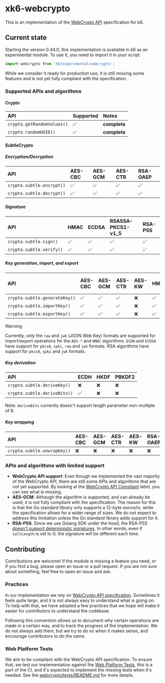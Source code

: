 # xk6-webcrypto

This is an implementation of the [WebCrypto API](https://developer.mozilla.org/en-US/docs/Web/API/Web_Crypto_API) specification for k6.

## Current state

Starting the version 0.44.0, this implementation is available in k6 as an experimental module. To use it, you need to import it in your script.

```javascript
import webcrypto from 'k6/experimental/webcrypto';
```

While we consider it ready for production use, it is still missing some features and is not yet fully compliant with the specification.

### Supported APIs and algorithms

#### Crypto

| API                        | Supported | Notes        |
| :------------------------- | :-------- | :----------- |
| `crypto.getRandomValues()` | ✅        | **complete** |
| `crypto.randomUUID()`      | ✅        | **complete** |

#### SubtleCrypto


##### Encryption/Decryption

| API                       | AES-CBC | AES-GCM | AES-CTR | RSA-OAEP |
| :------------------------ | :------ | :------ | :------ | :------- |
| `crypto.subtle.encrypt()` | ✅      | ✅      | ✅      | ✅       |
| `crypto.subtle.decrypt()` | ✅      | ✅      | ✅      | ✅       |

##### Signature

| API                      | HMAC | ECDSA | RSASSA-PKCS1-v1_5 | RSA-PSS |
| :----------------------- | :--- | :---- | :---------------- | :------ |
| `crypto.subtle.sign()`   | ✅   | ✅    | ✅                | ✅      |
| `crypto.subtle.verify()` | ✅   | ✅    | ✅                | ✅      |

##### Key generation, import, and export

| API                           | AES-CBC | AES-GCM | AES-CTR | AES-KW | HMAC | ECDSA | ECDH | RSASSA-PKCS1-v1_5 | RSA-PSS | RSA-OAEP |
| :---------------------------- | :------ | :------ | :------ | :----- | :--- | :---- | :--- | :---------------- | :------ | :------- |
| `crypto.subtle.generateKey()` | ✅      | ✅      | ✅      | ❌     | ✅   | ✅    | ✅   | ✅                | ✅      | ✅       |
| `crypto.subtle.importKey()`   | ✅      | ✅      | ✅      | ❌     | ✅   | ✅    | ✅   | ✅                | ✅      | ✅       |
| `crypto.subtle.exportKey()`   | ✅      | ✅      | ✅      | ❌     | ✅   | ✅    | ✅   | ✅                | ✅      | ✅       |

> [!WARNING]  
> Currently, only the `raw` and `jwk` (JSON Web Key) formats are supported for import/export operations for the `AES-*` and `HMAC` algorithms. `ECDH` and `ECDSA` have support for `pkcs8`, `spki`, `raw` and `jwk` formats. RSA algorithms have support for `pkcs8`, `spki`  and `jwk` formats.

##### Key derivation

| API                          | ECDH | HKDF | PBKDF2 |
| :--------------------------- | :--- | :--- | :----- |
| `crypto.subtle.deriveKey()`  | ❌   | ❌   | ❌     |
| `crypto.subtle.deriveBits()` | ✅   | ❌   | ❌     |

Note: `deriveBits` currently doesn't support length parameter non-multiple of 8.

##### Key wrapping

| API                         | AES-CBC | AES-GCM | AES-CTR | AES-KW | RSA-OAEP |
| :-------------------------- | :------ | :------ | :------ | :----- | :------- |
| `crypto.subtle.unwrapKey()` | ❌      | ❌      | ❌      | ❌     | ❌       |

### APIs and algorithms with limited support

- **WebCrypto API support**: Even though we implemented the vast majority of the WebCrypto API, there are still some APIs and algorithms that are not yet supported. By looking at the [WebCrypto API Compliant](https://github.com/grafana/xk6-webcrypto/issues?q=is%3Aissue+state%3Aopen+label%3A%22WebCrypto+API+Compliant%22) label, you can see what is missing.
- **AES-GCM**: Although the algorithm is supported, and can already be used, it is not fully compliant with the specification. The reason for this is that the Go standard library only supports a 12-byte nonce/iv, while the specification allows for a wider range of sizes. We do not expect to address this limitation unless the Go standard library adds support for it.
- **RSA-PSS**: Since we use Golang SDK under the hood, the RSA-PSS [doesn't support deterministic signatures](https://github.com/golang/go/blob/master/src/crypto/rsa/pss.go#L293-L297). In other words, even if `saltLength` is set to 0, the signature will be different each time.

## Contributing

Contributions are welcome! If the module is missing a feature you need, or if you find a bug, please open an issue or a pull request. If you are not sure about something, feel free to open an issue and ask.

### Practices

In our implementation we rely on [WebCrypto API specification](https://www.w3.org/TR/WebCryptoAPI). Sometimes it feels quite large, and it is not always easy to understand what is going on. To help with that, we have adopted a few practices that we hope will make it easier for contributors to understand the codebase.

Following this convention allows us to document why certain operations are made in a certain way, and to track the progress of the implementation. We do not always add them, but we try to do so when it makes sense, and encourage contributors to do the same.

### Web Platform Tests

We aim to be compliant with the WebCrypto API specification. To ensure that, we test our implementation against the [Web Platform Tests](https://web-platform-tests.org/), this is a part of the CI, and it's expected to implement the missing tests when it's needed. See the [webcrypto/tests/README.md](./webcrypto/tests/README.md) for more details.